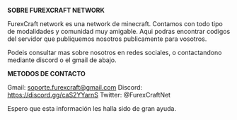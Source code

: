 **SOBRE FUREXCRAFT NETWORK**

FurexCraft network es una network de minecraft.
Contamos con todo tipo de modalidades y comunidad muy amigable.
Aqui podras encontrar codigos del servidor que publiquemos nosotros publicamente para vosotros.

Podeis consultar mas sobre nosotros en redes sociales, o contactandono mediante discord o el gmail de abajo.

**METODOS DE CONTACTO**

Gmail: soporte.furexcraft@gmail.com
Discord: https://discord.gg/caS2YYarnS
Twitter: @FurexCraftNet


Espero que esta información les halla sido de gran ayuda.
